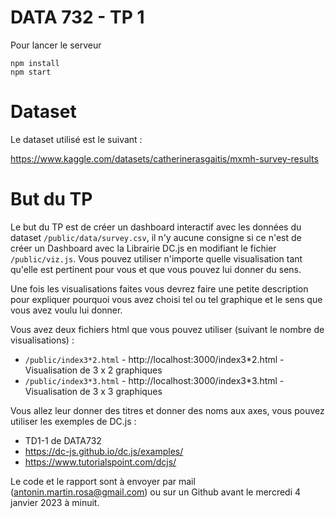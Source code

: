 # DATA 732 - TP 1
Pour lancer le serveur
```
npm install  
npm start
```
# Dataset
Le dataset utilisé est le suivant :

https://www.kaggle.com/datasets/catherinerasgaitis/mxmh-survey-results

# But du TP
Le but du TP est de créer un dashboard interactif avec les données du dataset ```/public/data/survey.csv```, il n'y aucune consigne si ce n'est de créer un Dashboard avec la Librairie DC.js en modifiant le fichier ```/public/viz.js```. Vous pouvez utiliser n'importe quelle visualisation tant qu'elle est pertinent pour vous et que vous pouvez lui donner du sens.

Une fois les visualisations faites vous devrez faire une petite description pour expliquer pourquoi vous avez choisi tel ou tel graphique et le sens que vous avez voulu lui donner.

Vous avez deux fichiers html que vous pouvez utiliser (suivant le nombre de visualisations) :

* ```/public/index3*2.html``` - http://localhost:3000/index3*2.html - Visualisation de 3 x 2 graphiques
* ```/public/index3*3.html``` - http://localhost:3000/index3*3.html - Visualisation de 3 x 3 graphiques

Vous allez leur donner des titres et donner des noms aux axes, vous pouvez utiliser les exemples de DC.js :

* TD1-1 de DATA732
* https://dc-js.github.io/dc.js/examples/
* https://www.tutorialspoint.com/dcjs/

Le code et le rapport sont à envoyer par mail (antonin.martin.rosa@gmail.com) ou sur un Github avant le mercredi 4 janvier 2023 à minuit.
